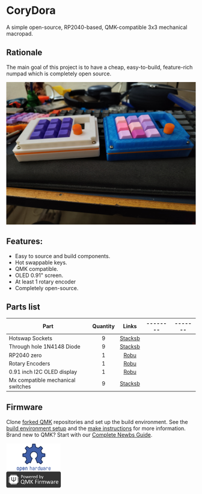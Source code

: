# CoryDora

A simple open-source, RP2040-based, QMK-compatible 3x3 mechanical macropad.

## Rationale

The main goal of this project is to have a cheap, easy-to-build, feature-rich numpad which is completely open source.

<p align="center">
<img src="img/CoryDora_Real.jpg" alt="CoryDora v1" width="600"/>
</p>

## Features:

- Easy to source and build components.
- Hot swappable keys.
- QMK compatible.
- OLED 0.91" screen.
- At least 1 rotary encoder
- Completely open-source.

## Parts list
| **Part**                          | **Quantity** | **Links**                                                                                     | **--------** | **-------** |
|---------------------------------|:------------:|:----------------------------------------------------------------------------------------------------------:|:------------:|:-----------:|
| Hotswap Sockets                   | 9            | [Stacksb](https://stackskb.com/store/ttc-pokayoke-hotswap-sockets-v2-10000-cycles/ )                       |              |             |
| Through hole 1N4148 Diode         | 9            | [Stacksb](https://stackskb.com/store/1n4148-through-hole-diode/)                                           |              |             |
| RP2040 zero                       | 1            | [Robu](https://robu.in/product/waveshare-rp2040-zero-without-header/)                                      |              |             |
| Rotary Encoders                   | 1            | [Robu](https://robu.in/product/m274-360-degree-rotary-encoder-module-brick-sensor/)                        |              |             |
| 0.91 inch I2C OLED display        | 1            | [Robu](https://robu.in/product/0-91-inch-128x32-i2c-iic-serial-oled-lcd-display-modulewith-gnd-vcc-white/) |              |             |
| Mx compatible mechanical switches | 9            | [Stacksb](https://stackskb.com/product-category/switches/linear/)                                          |              |             |


## Firmware

Clone [forked QMK](https://github.com/balub/qmk_firmware) repositories and set up the build environment. See the [build environment setup](https://docs.qmk.fm/#/getting_started_build_tools) and the [make instructions](https://docs.qmk.fm/#/getting_started_make_guide) for more information. Brand new to QMK? Start with our [Complete Newbs Guide](https://docs.qmk.fm/#/newbs).

<img src="img/qmk-badge-dark.png" alt="QMK" width="145"/>
